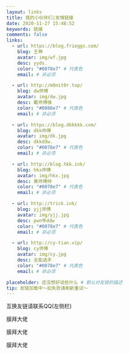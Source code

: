 ```yaml
---
layout: links
title: 我的小伙伴们|友情链接
date: 2020-11-27 15:48:52
keywords: 链接
comments: false
links:
  - url: https://blog.frieggs.com/
    blog: 王神
    avatar: img/wf.jpg
    desc: yyds.
    color: "#0078e7" # 代表色
    email: # 非必须

  - url: http://m0nit0r.top/
    blog: dw师傅
    avatar: img/dw.jpg
    desc: 戴师傅强
    color: "#0080e7" # 代表色
    email: # 非必须

  - url: https://blog.dkkkkk.com/
    blog: dkk师傅
    avatar: img/dk.jpg
    desc: dkkddw.
    color: "#0078e7" # 代表色
    email: # 非必须

  - url: http://blog.hkk.ink/
    blog: hkx师傅
    avatar: img/hkx.jpg
    desc: 黄师傅帅
    color: "#0078e7" # 代表色
    email: # 非必须

  - url: http://trick.ink/
    blog: yjj师傅
    avatar: img/yjj.jpg
    desc: pwn爷ddw
    color: "#0078e7" # 代表色
    email: # 非必须

  - url: http://cy-tian.vip/
    blog: cy师傅
    avatar: img/cy.jpg
    desc: 全能选手
    color: "#0078e7" # 代表色
    email: # 非必须

placeholder: 还没想好说些什么 # 默认对友链的描述
tip: 友链加载中～如失败请刷新重试～
---
```


互换友链请联系QQ(左侧栏)

膜拜大佬

膜拜大佬

膜拜大佬